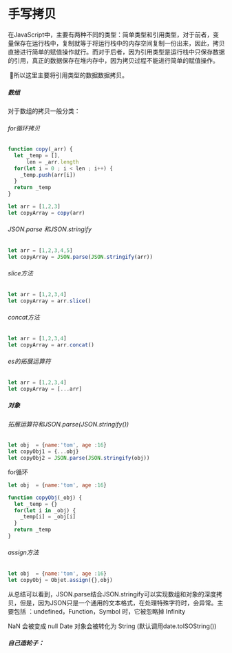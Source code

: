 # 						手写拷贝

​		在JavaScript中，主要有两种不同的类型：简单类型和引用类型，对于前者，变量保存在运行栈中，复制就等于将运行栈中的内存空间复制一份出来，因此，拷贝直接进行简单的赋值操作就行。而对于后者，因为引用类型是运行栈中只保存数据的引用，真正的数据保存在堆内存中，因为拷贝过程不能进行简单的赋值操作。

​		所以这里主要将引用类型的数据数据拷贝。

##### 数组

对于数组的拷贝一般分类：

###### for循环拷贝

```js
function copy(_arr) {
  let _temp = [],
      len = _arr.length
  for(let i = 0 ; i < len ; i++) {
    _temp.push(arr[i])
  }
  return _temp
}

let arr = [1,2,3]
let copyArray = copy(arr)

```

###### JSON.parse 和JSON.stringify

```js
let arr = [1,2,3,4,5]
let copyArray = JSON.parse(JSON.stringify(arr))

```

###### slice方法

```js
let arr = [1,2,3,4]
let copyArray = arr.slice()
```

###### concat方法

```js
let arr = [1,2,3,4]
let copyArray = arr.concat()
```

###### es的拓展运算符

```js
let arr = [1,2,3,4]
let copyArray = [...arr]
```

##### 对象

###### 拓展运算符和JSON.parse(JSON.stringify())

```js
let obj  = {name:'tom', age :16}
let copyObj1 = {...obj}
let copyObj2 = JSON.parse(JSON.stringify(obj))
```

for循环

```js
let obj  = {name:'tom', age :16}

function copyObj(_obj) {
  let _temp = {}
  for(let i in _obj) {
    _temp[i] = _obj[i] 
  }
  return _temp
}
```

###### assign方法

```js
let obj  = {name:'tom', age :16}
let copyObj = Objet.assign({},obj)

```

从总结可以看到，JSON.parse结合JSON.stringify可以实现数组和对象的深度拷贝，但是，因为JSON只是一个通用的文本格式，在处理特殊字符时，会异常。主要包括 ：undefined，Function，Symbol 时，它被忽略掉 Infinity

NaN 会被变成 null Date 对象会被转化为 String (默认调用date.toISOString())



##### 自己造轮子：



##### 

